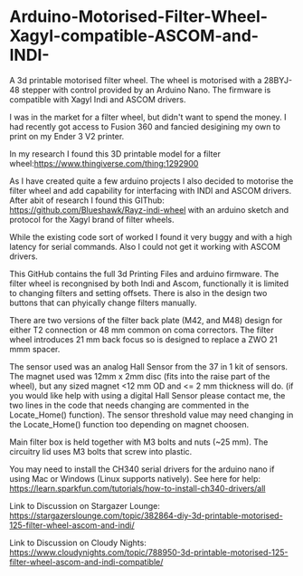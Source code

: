 # Arduino-Motorised-Filter-Wheel-Xagyl-compatible-ASCOM-and-INDI-
A 3d printable motorised filter wheel. The wheel is motorised with a 28BYJ-48 stepper with control provided by an Arduino Nano. The firmware is compatible with Xagyl Indi and ASCOM drivers.


I was in the market for a filter wheel, but didn't want to spend the money. I had recently got access to Fusion 360 and fancied desigining my own to print on my Ender 3 V2 printer.

In my research I found this 3D printable model for a filter wheel:https://www.thingiverse.com/thing:1292900

As I have created quite a few arduino projects I also decided to motorise the filter wheel and add capability for interfacing with INDI and ASCOM drivers. After abit of research
I found this GIThub: https://github.com/Blueshawk/Rayz-indi-wheel with an arduino sketch and protocol for the Xagyl brand of filter wheels.

While the existing code sort of worked I found it very buggy and with a high latency for serial commands. Also I could not get it working with ASCOM drivers. 

This GitHub contains the full 3d Printing Files and arduino firmware. The filter wheel is recongnised by both Indi and Ascom, functionally it is limited to changing filters and setting offsets. There is also in the design two buttons that can phyically change filters manually.

There are two versions of the filter back plate (M42, and M48) design for either T2 connection or 48 mm common on coma correctors. The filter wheel introduces 21 mm back focus so is designed to replace a ZWO 21 mmm spacer.

The sensor used was an analog Hall Sensor from the 37 in 1 kit of sensors. The magnet used was 12mm x 2mm disc (fits into the raise part of the wheel), but any sized magnet <12 mm OD and <= 2 mm thickness will do. (if you would like help with using a digital Hall Sensor please contact me, the two lines in the code that needs changing are commented in the Locate_Home() function). The sensor threshold value may need changing in the Locate_Home() function too depending on magnet choosen.

Main filter box is held together with M3 bolts and nuts (~25 mm). The circuitry lid uses M3 bolts that screw into plastic.

You may need to install the CH340 serial drivers for the arduino nano if using Mac or Windows (Linux supports natively). See here for help: https://learn.sparkfun.com/tutorials/how-to-install-ch340-drivers/all

Link to Discussion on Stargazer Lounge: https://stargazerslounge.com/topic/382864-diy-3d-printable-motorised-125-filter-wheel-ascom-and-indi/

Link to Discussion on Cloudy Nights: https://www.cloudynights.com/topic/788950-3d-printable-motorised-125-filter-wheel-ascom-and-indi-compatible/
